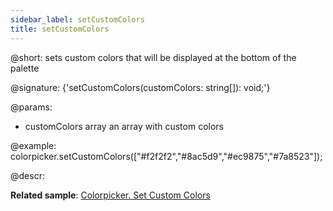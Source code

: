 ```yaml
---
sidebar_label: setCustomColors
title: setCustomColors
---          
```


@short: sets custom colors that will be displayed at the bottom of the palette

@signature: {'setCustomColors(customColors: string[]): void;'}

@params:
- customColors    array    an array with custom colors

@example:
colorpicker.setCustomColors(["#f2f2f2","#8ac5d9","#ec9875","#7a8523"]);

@descr:

**Related sample**: [Colorpicker. Set Custom Colors](https://snippet.dhtmlx.com/z9jfv3fg)

[comment]: # (@related: colorpicker/manipulating_colorpicker.md#settinggetting-custom-colors)

[comment]: # (@relatedapi: colorpicker/api/colorpicker_getcustomcolors_method.md)
